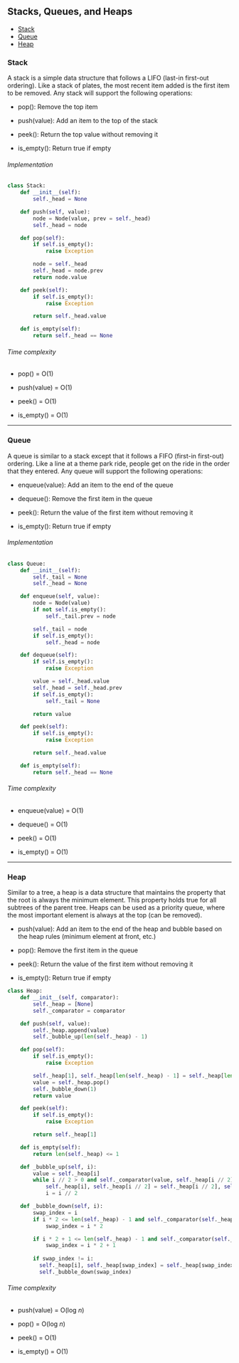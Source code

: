 ## Stacks, Queues, and Heaps

* [Stack](#stack)
* [Queue](#queue)
* [Heap](#heap)

### <a name="stack"></a> Stack

A stack is a simple data structure that follows a LIFO (last-in first-out ordering). Like a stack of plates, the most recent item added is the first item to be removed. Any stack will support the following operations:

- pop(): Remove the top item

- push(value): Add an item to the top of the stack

- peek(): Return the top value without removing it

- is_empty(): Return true if empty

###### Implementation

```python
class Stack:
    def __init__(self):
        self._head = None

    def push(self, value):
        node = Node(value, prev = self._head)
        self._head = node

    def pop(self):
        if self.is_empty():
            raise Exception

        node = self._head
        self._head = node.prev
        return node.value

    def peek(self):
        if self.is_empty():
            raise Exception

        return self._head.value

    def is_empty(self):
        return self._head == None
```

###### Time complexity

 - pop() = O(1)

 - push(value) = O(1)

 - peek() =  O(1)

 - is_empty() = O(1)

---

### <a name="queue"></a> Queue

A queue is similar to a stack except that it follows a FIFO (first-in first-out) ordering. Like a line at a theme park ride, people get on the ride in the order that they entered. Any queue will support the following operations:

- enqueue(value): Add an item to the end of the queue

- dequeue(): Remove the first item in the queue

- peek(): Return the value of the first item without removing it

- is_empty(): Return true if empty

###### Implementation

```python
class Queue:
    def __init__(self):
        self._tail = None
        self._head = None

    def enqueue(self, value):
        node = Node(value)
        if not self.is_empty():
            self._tail.prev = node

        self._tail = node
        if self.is_empty():
            self._head = node

    def dequeue(self):
        if self.is_empty():
            raise Exception

        value = self._head.value
        self._head = self._head.prev
        if self.is_empty():
            self._tail = None

        return value

    def peek(self):
        if self.is_empty():
            raise Exception

        return self._head.value

    def is_empty(self):
        return self._head == None
```

###### Time complexity

 - enqueue(value) = O(1)

 - dequeue() = O(1)

 - peek() =  O(1)

 - is_empty() = O(1)

---

### <a name="heap"></a> Heap

Similar to a tree, a heap is a data structure that maintains the property that the root is always the minimum element. This property holds true for all subtrees of the parent tree. Heaps can be used as a priority queue, where the most important element is always at the top (can be removed). 

- push(value): Add an item to the end of the heap and bubble based on the heap rules (minimum element at front, etc.)

- pop(): Remove the first item in the queue

- peek(): Return the value of the first item without removing it

- is_empty(): Return true if empty

```python
class Heap:
    def __init__(self, comparator):
        self._heap = [None]
        self._comparator = comparator

    def push(self, value):
        self._heap.append(value)
        self._bubble_up(len(self._heap) - 1)

    def pop(self):
        if self.is_empty():
            raise Exception

        self._heap[1], self._heap[len(self._heap) - 1] = self._heap[len(self._heap) - 1], self._heap[1]
        value = self._heap.pop()
        self._bubble_down(1)
        return value

    def peek(self):
        if self.is_empty():
            raise Exception

        return self._heap[1] 

    def is_empty(self):
        return len(self._heap) <= 1

    def _bubble_up(self, i):
        value = self._heap[i]
        while i // 2 > 0 and self._comparator(value, self._heap[i // 2]):
            self._heap[i], self._heap[i // 2] = self._heap[i // 2], self._heap[i]
            i = i // 2

    def _bubble_down(self, i):
        swap_index = i
        if i * 2 <= len(self._heap) - 1 and self._comparator(self._heap[i * 2], self._heap[swap_index]):
            swap_index = i * 2

        if i * 2 + 1 <= len(self._heap) - 1 and self._comparator(self._heap[i * 2 + 1], self._heap[swap_index]):
            swap_index = i * 2 + 1
        
        if swap_index != i:
          self._heap[i], self._heap[swap_index] = self._heap[swap_index], self._heap[i]
          self._bubble_down(swap_index)
```

###### Time complexity

 - push(value) = O(log _n_)

 - pop() = O(log _n_)

 - peek() =  O(1)

 - is_empty() = O(1)